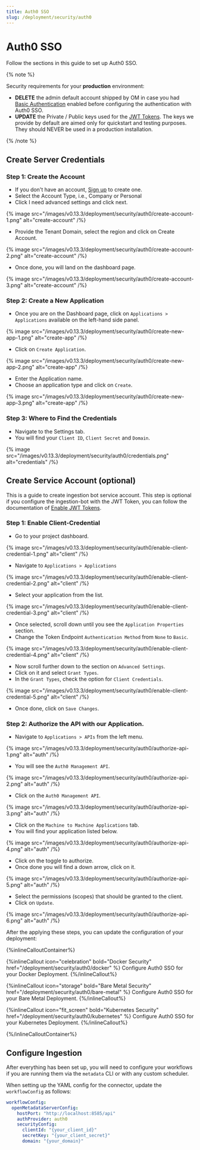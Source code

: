 ```yaml
---
title: Auth0 SSO
slug: /deployment/security/auth0
---
```


# Auth0 SSO

Follow the sections in this guide to set up Auth0 SSO.

{% note %}

Security requirements for your **production** environment:

- **DELETE** the admin default account shipped by OM in case you had [Basic Authentication](/deployment/security/basic-auth)
  enabled before configuring the authentication with Auth0 SSO.
- **UPDATE** the Private / Public keys used for the [JWT Tokens](/deployment/security/enable-jwt-tokens). The keys we provide
  by default are aimed only for quickstart and testing purposes. They should NEVER be used in a production installation.

{% /note %}

## Create Server Credentials

### Step 1: Create the Account

- If you don't have an account, [Sign up](https://auth0.com/signup) to create one.
- Select the Account Type, i.e., Company or Personal
- Click I need advanced settings and click next.

 {% image src="/images/v0.13.3/deployment/security/auth0/create-account-1.png" alt="create-account" /%}

- Provide the Tenant Domain, select the region and click on Create Account.

 {% image src="/images/v0.13.3/deployment/security/auth0/create-account-2.png" alt="create-account" /%}

- Once done, you will land on the dashboard page.

 {% image src="/images/v0.13.3/deployment/security/auth0/create-account-3.png" alt="create-account" /%}

### Step 2: Create a New Application

- Once you are on the Dashboard page, click on `Applications > Applications` available on the left-hand side panel.

 {% image src="/images/v0.13.3/deployment/security/auth0/create-new-app-1.png" alt="create-app" /%}

- Click on `Create Application`.

 {% image src="/images/v0.13.3/deployment/security/auth0/create-new-app-2.png" alt="create-app" /%}

- Enter the Application name.
- Choose an application type and click on `Create`.

 {% image src="/images/v0.13.3/deployment/security/auth0/create-new-app-3.png" alt="create-app" /%}

### Step 3: Where to Find the Credentials

- Navigate to the Settings tab.
- You will find your `Client ID`, `Client Secret` and `Domain`.

 {% image src="/images/v0.13.3/deployment/security/auth0/credentials.png" alt="credentials" /%}

## Create Service Account (optional)

This is a guide to create ingestion bot service account. This step is optional if you configure the ingestion-bot with
the JWT Token, you can follow the documentation of [Enable JWT Tokens](/deployment/security/enable-jwt-tokens).

### Step 1: Enable Client-Credential

- Go to your project dashboard.

 {% image src="/images/v0.13.3/deployment/security/auth0/enable-client-credential-1.png" alt="client" /%}

- Navigate to `Applications > Applications`

 {% image src="/images/v0.13.3/deployment/security/auth0/enable-client-credential-2.png" alt="client" /%}

- Select your application from the list.

 {% image src="/images/v0.13.3/deployment/security/auth0/enable-client-credential-3.png" alt="client" /%}

- Once selected, scroll down until you see the `Application Properties` section.
- Change the Token Endpoint `Authentication Method` from `None` to `Basic`.

 {% image src="/images/v0.13.3/deployment/security/auth0/enable-client-credential-4.png" alt="client" /%}

- Now scroll further down to the section on `Advanced Settings`.
- Click on it and select `Grant Types`.
- In the `Grant Types`, check the option for `Client Credentials`.

 {% image src="/images/v0.13.3/deployment/security/auth0/enable-client-credential-5.png" alt="client" /%}

- Once done, click on `Save Changes`.

### Step 2: Authorize the API with our Application.

- Navigate to `Applications > APIs` from the left menu.

 {% image src="/images/v0.13.3/deployment/security/auth0/authorize-api-1.png" alt="auth" /%}

- You will see the `Auth0 Management API`.

 {% image src="/images/v0.13.3/deployment/security/auth0/authorize-api-2.png" alt="auth" /%}

- Click on the `Auth0 Management API`.

 {% image src="/images/v0.13.3/deployment/security/auth0/authorize-api-3.png" alt="auth" /%}

- Click on the `Machine to Machine Applications` tab.
- You will find your application listed below.

 {% image src="/images/v0.13.3/deployment/security/auth0/authorize-api-4.png" alt="auth" /%}

- Click on the toggle to authorize.
- Once done you will find a down arrow, click on it.

 {% image src="/images/v0.13.3/deployment/security/auth0/authorize-api-5.png" alt="auth" /%}

- Select the permissions (scopes) that should be granted to the client.
- Click on `Update`.

 {% image src="/images/v0.13.3/deployment/security/auth0/authorize-api-6.png" alt="auth" /%}

After the applying these steps, you can update the configuration of your deployment:

{%inlineCalloutContainer%}

{%inlineCallout
    icon="celebration"
    bold="Docker Security"
    href="/deployment/security/auth0/docker" %}
Configure Auth0 SSO for your Docker Deployment.
{%/inlineCallout%}

{%inlineCallout
    icon="storage"
    bold="Bare Metal Security"
    href="/deployment/security/auth0/bare-metal" %}
Configure Auth0 SSO for your Bare Metal Deployment.
{%/inlineCallout%}

{%inlineCallout
    icon="fit_screen"
    bold="Kubernetes Security"
    href="/deployment/security/auth0/kubernetes" %}
Configure Auth0 SSO for your Kubernetes Deployment.
{%/inlineCallout%}

{%/inlineCalloutContainer%}

## Configure Ingestion

After everything has been set up, you will need to configure your workflows if you are running them via the
`metadata` CLI or with any custom scheduler.

When setting up the YAML config for the connector, update the `workflowConfig` as follows:

```yaml
workflowConfig:
  openMetadataServerConfig:
    hostPort: "http://localhost:8585/api"
    authProvider: auth0
    securityConfig:
      clientId: "{your_client_id}"
      secretKey: "{your_client_secret}"
      domain: "{your_domain}"
```
